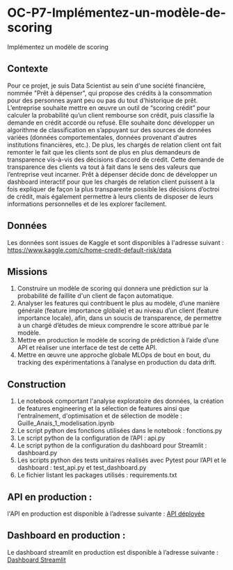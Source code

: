 # OC-P7-Implémentez-un-modèle-de-scoring
Implémentez un modèle de scoring

## Contexte

Pour ce projet, je suis Data Scientist au sein d'une société financière, nommée "Prêt à dépenser", qui propose des crédits à la consommation pour des personnes ayant peu ou pas du tout d'historique de prêt. L’entreprise souhaite mettre en œuvre un outil de “scoring crédit” pour calculer la probabilité qu’un client rembourse son crédit, puis classifie la demande en crédit accordé ou refusé. Elle souhaite donc développer un algorithme de classification en s’appuyant sur des sources de données variées (données comportementales, données provenant d'autres institutions financières, etc.).
De plus, les chargés de relation client ont fait remonter le fait que les clients sont de plus en plus demandeurs de transparence vis-à-vis des décisions d’accord de crédit. Cette demande de transparence des clients va tout à fait dans le sens des valeurs que l’entreprise veut incarner.
Prêt à dépenser décide donc de développer un dashboard interactif pour que les chargés de relation client puissent à la fois expliquer de façon la plus transparente possible les décisions d’octroi de crédit, mais également permettre à leurs clients de disposer de leurs informations personnelles et de les explorer facilement.

## Données 

Les données sont issues de Kaggle et sont disponibles à l'adresse suivant : 
https://www.kaggle.com/c/home-credit-default-risk/data

## Missions 

1. Construire un modèle de scoring qui donnera une prédiction sur la probabilité de faillite d'un client de façon automatique.
2. Analyser les features qui contribuent le plus au modèle, d’une manière générale (feature importance globale) et au niveau d’un client (feature importance locale), afin, dans un soucis de transparence, de permettre à un chargé d’études de mieux comprendre le score attribué par le modèle.
3. Mettre en production le modèle de scoring de prédiction à l’aide d’une API et réaliser une interface de test de cette API.
4. Mettre en œuvre une approche globale MLOps de bout en bout, du tracking des expérimentations à l’analyse en production du data drift.

## Construction 

1. Le notebook comportant l'analyse exploratoire des données, la création de features engineering et la sélection de features ainsi que l'entraînement, d'optimisation et de sélection de modèle : Guille_Anais_1_modelisation.ipynb
2. Le script python des fonctions utilisées dans le notebook : fonctions.py
3. Le script python de la configuration de l’API : api.py
4. Le script python de la configuration du dashboard pour Streamlit : dashboard.py
5. Les scripts python des tests unitaires réalisés avec Pytest pour l’API et le dashboard : test_api.py et test_dashboard.py
6. Le fichier listant les packages utilisés : requirements.txt

## API en production :

l'API en production est disponible à l’adresse suivante : 
[API déployée](https://pret-a-depenser.azurewebsites.net)

## Dashboard en production :

Le dashboard streamlit en production est disponible à l’adresse suivante :
[Dashboard Streamlit](https://pret-a-depenser.streamlit.app/)
